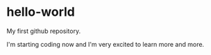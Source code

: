 # hello-world
My first github repository.

I'm starting coding now and I'm very excited to learn more and more.
